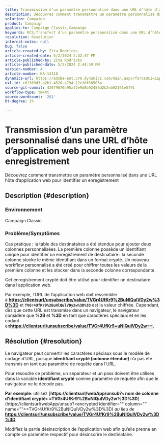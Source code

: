 ```yaml
---
title: Transmission d’un paramètre personnalisé dans une URL d’hôte d’application web pour identifier un enregistrement
description: Découvrez comment transmettre un paramètre personnalisé dans une URL hôte d’application web pour identifier un enregistrement
solution: Campaign
product: Campaign
applies-to: Campaign Classic,Campaign
keywords: KCS,Transfert d’un paramètre personnalisé dans une URL d’hôte d’application web pour identifier un enregistrement
resolution: Resolution
internal-notes: null
bug: false
article-created-by: Zita Rodricks
article-created-date: 5/2/2024 2:32:47 PM
article-published-by: Zita Rodricks
article-published-date: 5/2/2024 2:44:59 PM
version-number: 4
article-number: KA-14118
dynamics-url: https://adobe-ent.crm.dynamics.com/main.aspx?forceUCI=1&pagetype=entityrecord&etn=knowledgearticle&id=7955dad4-9008-ef11-9f8a-6045bd026dc7
exl-id: c61360d3-a2b1-4526-a794-12cf0f68503a
source-git-commit: 42079670a95af2e9d8b92456d2b2eb02191e5791
workflow-type: tm+mt
source-wordcount: '281'
ht-degree: 1%

---
```


# Transmission d’un paramètre personnalisé dans une URL d’hôte d’application web pour identifier un enregistrement


Découvrez comment transmettre un paramètre personnalisé dans une URL hôte d’application web pour identifier un enregistrement

## Description {#description}


### Environnement

Campaign Classic

### Problème/Symptômes

Cas pratique : la table des destinataires a été étendue pour ajouter deux colonnes personnalisées. La première colonne possède un identifiant unique pour identifier un enregistrement de destinataire : la seconde colonne stocke le même identifiant dans un format crypté. Un nouveau workflow personnalisé a été créé pour chiffrer toutes les valeurs de la première colonne et les stocker dans la seconde colonne correspondante.

Cet enregistrement crypté doit être utilisé pour identifier un destinataire dans l’application web.

Par exemple, l’URL de l’application web doit ressembler à [<b>https://clientsurl/unsubscribe/value/TVGr4UfKr9%2BuNlQulVDy2w%3D%3D</b>](https://clientsurl/unsubscribe/value/TVGr4UfKr9%2BuNlQulVDy2w%3D%3D) et <b>`TVGr4UfKr9%2BuNlQulVDy2w%3D%3D`</b> est la valeur chiffrée. Cependant, dès que cette URL est transmise dans un navigateur, le navigateur considère que <b>%2B </b>et <b>%3D</b> en tant que caractères spéciaux et en les codant en[<b>https://clientsurl/unsubscribe/value/TVGr4UfKr9+uNlQulVDy2w==</b>](https://&amp;nbsp;https://clientsurl/unsubscribe/value/TVGr4UfKr9+uNlQulVDy2w==).


## Résolution {#resolution}


Le navigateur peut convertir les caractères spéciaux sous le modèle de codage d’URL, puisque <b>identifiant crypté (colonne étendue)</b> n’a pas été transmis en tant que paramètre de requête dans l’URL.

Pour résoudre ce problème, un séparateur et un pass doivent être utilisés dans la variable <b>identifiant crypté</b> comme paramètre de requête afin que le navigateur ne le décode pas.

<b>Par exemple</b>: utilisez [<b>https://clientsurl/webApp/unsub?`<` nom de colonne d&#39;identifiant crypté`>` =TVGr4UfKr9%2BuNlQulVDy2w%3D%3D</b>](https://clientsurl/webApp/unsub?&lt;encrypted identifier=&quot;&quot; column=&quot;&quot; name=&quot;&quot;>=TVGr4UfKr9%2BuNlQulVDy2w%3D%3D) *au lieu de*[<b> https://clientsurl/unsubscribe/value/TVGr4UfKr9%2BuNlQulVDy2w%3D%3D</b>](https://clientsurl/unsubscribe/value/TVGr4UfKr9%2BuNlQulVDy2w%3D%3D)

Modifiez la partie désinscription de l’application web afin qu’elle prenne en compte ce paramètre respectif pour désinscrire le destinataire.

